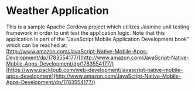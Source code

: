 Weather Application
===
This is a sample Apache Cordova project which utilizes Jasmine unit testing framework in order to unit test the application logic. Note that this application is part of the "JavaScript Mobile Application Development book" which can be reached at: <br>
[http://www.amazon.com/JavaScript-Native-Mobile-Apps-Development/dp/1783554177/](http://www.amazon.com/JavaScript-Native-Mobile-Apps-Development/dp/1783554177/) <br>
[https://www.packtpub.com/web-development/javascript-native-mobile-apps-development](http://www.amazon.com/JavaScript-Native-Mobile-Apps-Development/dp/1783554177/) 